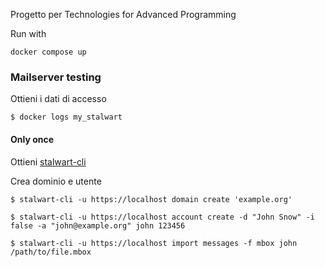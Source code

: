 Progetto per Technologies for Advanced Programming

Run with
```
docker compose up
```

### Mailserver testing

Ottieni i dati di accesso
```
$ docker logs my_stalwart
```
#### Only once
Ottieni [stalwart-cli](https://github.com/stalwartlabs/mail-server/releases/tag/v0.8.1)

Crea dominio e utente 
```
$ stalwart-cli -u https://localhost domain create 'example.org'

$ stalwart-cli -u https://localhost account create -d "John Snow" -i false -a "john@example.org" john 123456

$ stalwart-cli -u https://localhost import messages -f mbox john /path/to/file.mbox
```